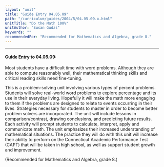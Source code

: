 ```yaml
---
layout: "unit"
title: "Guide Entry 04.05.09"
path: "/curriculum/guides/2004/5/04.05.09.x.html"
unitTitle: "Do the Math 100%"
unitAuthor: "Susan Gudas"
keywords: ""
recommendedFor: "Recommended for Mathematics and Algebra, grade 8."
---
```

<body>
<hr/>
<h4>
Guide Entry to 04.05.09:
</h4>
<p>
Most students have a difficult time with word problems.  Although they are able to compute reasonably well, their mathematical thinking skills and critical reading skills need fine-tuning.
</p>
<p>
This is a problem-solving unit involving various types of percent problems.  Students will solve real-world word problems to explore percentage and its use in their everyday living.  Hopefully it will make the math more engaging to them if the problems are designed to relate to events occurring in their lives.  Strategies necessary for students to master in order to become better problem solvers are incorporated.  The unit will include lessons in comparison/contrast, drawing conclusions, and predicting future results. Each activity will prompt students to calculate, interpret, apply and communicate math.  The unit emphasizes their increased understanding of mathematical situations.  The practice they will do with this unit will increase their ability to perform on the Connecticut Academic Performance Test (CAPT) that will be taken in high school, as well as support student growth and improvement.
</p>
<p>
(Recommended for Mathematics and Algebra, grade 8.)
</p>
</body>